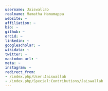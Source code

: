 ```yaml
---
username: Jaiswallab
realname: Mamatha Hanumappa
website: ~
affiliation: ~
bio: ~
github: ~
orcid: ~
linkedin: ~
googlescholar: ~
wikidata: ~
twitter: ~
mastodon-url: ~
meta: ~
instagram: ~
redirect_from:
- /index.php/User:Jaiswallab
- /index.php/Special:Contributions/Jaiswallab
---
```

